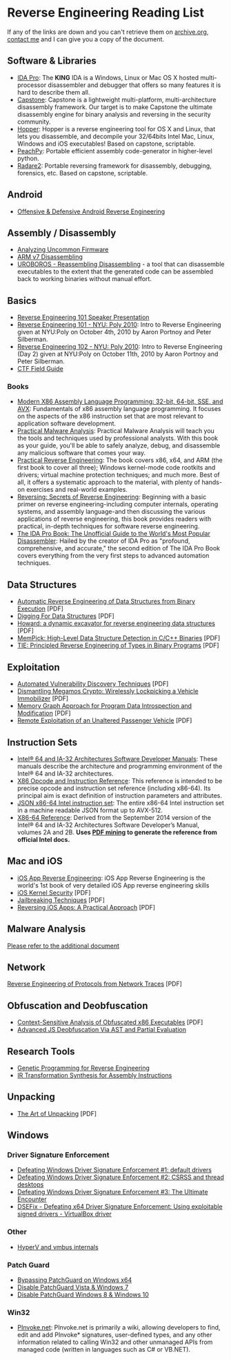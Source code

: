 # Reverse Engineering Reading List
If any of the links are down and you can't retrieve them on [archive.org](http://archive.org), [contact me](http://one.thawt.io/contact/) and I can give you a copy of the document.

## Software & Libraries
* [IDA Pro](https://www.hex-rays.com/products/ida/): The **KING** IDA is a Windows, Linux or Mac OS X hosted multi-processor disassembler and debugger that offers so many features it is hard to describe them all.
* [Capstone](http://www.capstone-engine.org/): Capstone is a lightweight multi-platform, multi-architecture disassembly framework. Our target is to make Capstone the ultimate disassembly engine for binary analysis and reversing in the security community.
* [Hopper](https://www.hopperapp.com/): Hopper is a reverse engineering tool for OS X and Linux, that lets you disassemble, and decompile your 32/64bits Intel Mac, Linux, Windows and iOS executables! Based on capstone, scriptable.
* [PeachPy](https://github.com/Maratyszcza/PeachPy): Portable efficient assembly code-generator in higher-level python.
* [Radare2](http://www.radare.org/): Portable reversing framework for disassembly, debugging, forensics, etc. Based on capstone, scriptable.

## Android
* [Offensive & Defensive Android Reverse Engineering](https://github.com/rednaga/training/tree/master/DEFCON23)

## Assembly / Disassembly
* [Analyzing Uncommon Firmware](http://blog.ptsecurity.com/2015/07/best-reverser-write-up-analyzing.html)
* [ARM v7 Disassembling](https://drive.google.com/file/d/0B0l-Qo3D3sAoMEhkcFBFVzRiNEk/view)
* [UROBOROS - Reassembling Disassembling](https://www.usenix.org/conference/usenixsecurity15/technical-sessions/presentation/wang-shuai) -  a tool that can disassemble executables to the extent that the generated code can be assembled back to working binaries without manual effort.

## Basics
* [Reverse Engineering 101 Speaker Presentation](https://vimeo.com/6764570)
* [Reverse Engineering 101 - NYU: Poly 2010](https://prezi.com/a5tm-lf0879-/reverse-engineering-101-nyupoly-2010/): Intro to Reverse Engineering given at NYU:Poly on October 4th, 2010 by Aaron Portnoy and Peter Silberman. 
* [Reverse Engineering 102 - NYU: Poly 2010](https://prezi.com/e5a2tumdqocj/reverse-engineering-102-nyupoly-2010/): Intro to Reverse Engineering (Day 2) given at NYU:Poly on October 11th, 2010 by Aaron Portnoy and Peter Silberman.
* [CTF Field Guide](https://trailofbits.github.io/ctf/)

### Books
* [Modern X86 Assembly Language Programming: 32-bit, 64-bit, SSE, and AVX](https://www.amazon.com/Modern-X86-Assembly-Language-Programming/dp/1484200659): Fundamentals of x86 assembly language programming. It focuses on the aspects of the x86 instruction set that are most relevant to application software development.
* [Practical Malware Analysis](https://www.amazon.com/Practical-Malware-Analysis-Hands-Dissecting/dp/1593272901): Practical Malware Analysis will teach you the tools and techniques used by professional analysts. With this book as your guide, you'll be able to safely analyze, debug, and disassemble any malicious software that comes your way.
* [Practical Reverse Engineering](https://www.amazon.com/Practical-Reverse-Engineering-Reversing-Obfuscation/dp/1118787315): The book covers x86, x64, and ARM (the first book to cover all three); Windows kernel-mode code rootkits and drivers; virtual machine protection techniques; and much more. Best of all, it offers a systematic approach to the material, with plenty of hands-on exercises and real-world examples.
* [Reversing: Secrets of Reverse Engineering](https://www.amazon.com/Reversing-Secrets-Engineering-Eldad-Eilam/dp/0764574817): Beginning with a basic primer on reverse engineering-including computer internals, operating systems, and assembly language-and then discussing the various applications of reverse engineering, this book provides readers with practical, in-depth techniques for software reverse engineering.
* [The IDA Pro Book: The Unofficial Guide to the World's Most Popular Disassembler](https://www.amazon.com/IDA-Pro-Book-Unofficial-Disassembler/dp/1593272898): Hailed by the creator of IDA Pro as "profound, comprehensive, and accurate," the second edition of The IDA Pro Book covers everything from the very first steps to advanced automation techniques.

## Data Structures
* [Automatic Reverse Engineering of Data Structures from Binary Execution](https://www.isoc.org/isoc/conferences/ndss/10/pdf/23.pdf) [PDF]
* [Digging For Data Structures](http://ben.ransford.org/srg/papers/cozzie--digging.pdf) [PDF]
* [Howard: a dynamic excavator for reverse engineering data structures](http://www.isoc.org/isoc/conferences/ndss/11/pdf/5_1.pdf) [PDF]
* [MemPick: High-Level Data Structure Detection in C/C++ Binaries](http://www.cs.vu.nl/~herbertb/papers/mempick_wcre13.pdf) [PDF]
* [TIE: Principled Reverse Engineering of Types in Binary Programs](https://reverse.put.as/wp-content/uploads/2011/06/D1T2-Mark-Dowd-Tarjei-Mandt-iOS6-Security.pdf) [PDF]

## Exploitation
* [Automated Vulnerability Discovery Techniques](http://www.crisalis-project.eu/sites/crisalis-project.eu/files/crisalis_deliverable-D5.3.pdf) [PDF]
* [Dismantling Megamos Crypto: Wirelessly Lockpicking a Vehicle Immobilizer](https://www.usenix.org/sites/default/files/sec15_supplement.pdf) [PDF]
* [Memory Graph Approach for Program Data Introspection and Modification](http://software.imdea.org/~juanca/papers/sigpath_esorics14.pdf) [PDF]
* [Remote Exploitation of an Unaltered Passenger Vehicle](http://illmatics.com/Remote%20Car%20Hacking.pdf) [PDF]


## Instruction Sets
* [Intel® 64 and IA-32 Architectures Software Developer Manuals](http://www.intel.com/content/www/us/en/processors/architectures-software-developer-manuals.html): These manuals describe the architecture and programming environment of the Intel® 64 and IA-32 architectures.
* [X86 Opcode and Instruction Reference](http://ref.x86asm.net/): This reference is intended to be precise opcode and instruction set reference (including x86-64). Its principal aim is exact definition of instruction parameters and attributes.
* [JSON x86-64 Intel instruction set](https://github.com/astocko/json-x86-64): The entire x86-64 Intel instruction set in a machine readable JSON format up to AVX-512.
* [X86-64 Reference](http://www.felixcloutier.com/x86/): Derived from the September 2014 version of the Intel® 64 and IA-32 Architectures Software Developer’s Manual, volumes 2A and 2B. **Uses [PDF mining](https://github.com/zneak/x86doc) to generate the reference from official Intel docs.**

## Mac and iOS
* [iOS App Reverse Engineering](https://github.com/iosre/iOSAppReverseEngineering): iOS App Reverse Engineering is the world's 1st book of very detailed iOS App reverse engineering skills
* [iOS Kernel Security](https://reverse.put.as/wp-content/uploads/2011/06/D1T2-Mark-Dowd-Tarjei-Mandt-iOS6-Security.pdf) [PDF]
* [Jailbreaking Techniques](https://reverse.put.as/wp-content/uploads/2011/06/pod2g-jailbreak-techniques-wwjc-2012.pdf) [PDF]
* [Reversing iOS Apps: A Practical Approach](https://s3.amazonaws.com/s3.synack.com/T2_reversingIOSApps.pdf) [PDF]

## Malware Analysis
[Please refer to the additional document](malwareanalysis.md)

## Network
[Reverse Engineering of Protocols from Network Traces](http://www.di.fc.ul.pt/~nuno/PAPERS/WCRE11.pdf) [PDF]

## Obfuscation and Deobfuscation
* [Context-Sensitive Analysis of Obfuscated x86 Executables](http://www.cacs.louisiana.edu/~arun/papers/2010-pepm-lakhotia.pdf) [PDF]
* [Advanced JS Deobfuscation Via AST and Partial Evaluation](http://blog.mindedsecurity.com/2015/10/advanced-js-deobfuscation-via-ast-and.html)

## Research Tools
* [Genetic Programming for Reverse Engineering](https://www.cs.virginia.edu/~weimer/p/weimer-wcre2013-re-preprint.pdf)
* [IR Transformation Synthesis for Assembly Instructions](https://speakerdeck.com/snf/ir-transformation-synthesis-for-assembly-instructions)

## Unpacking
* [The Art of Unpacking](https://www.blackhat.com/presentations/bh-usa-07/Yason/Whitepaper/bh-usa-07-yason-WP.pdf) [PDF]

## Windows
### Driver Signature Enforcement
* [Defeating Windows Driver Signature Enforcement #1: default drivers](http://j00ru.vexillium.org/?p=1169)
* [Defeating Windows Driver Signature Enforcement #2: CSRSS and thread desktops](http://j00ru.vexillium.org/?p=1393)
* [Defeating Windows Driver Signature Enforcement #3: The Ultimate Encounter](http://j00ru.vexillium.org/?p=1455)
* [DSEFix - Defeating x64 Driver Signature Enforcement: Using exploitable signed drivers - VirtualBox driver](http://www.kernelmode.info/forum/viewtopic.php?t=3322&f=11)


### Other
* [HyperV and vmbus internals](https://speakerdeck.com/snf/ir-transformation-synthesis-for-assembly-instructions)

### Patch Guard
* [Bypassing PatchGuard on Windows x64](http://www.uninformed.org/?v=3&a=3&t=txt)
* [Disable PatchGuard Vista & Windows 7](http://fyyre.ivory-tower.de/projects/bootloader.txt)
* [Disable PatchGuard Windows 8 & Windows 10](http://fyyre.ivory-tower.de/projects/bootloader_v2.txt)

### Win32
* [PInvoke.net](http://www.pinvoke.net/): PInvoke.net is primarily a wiki, allowing developers to find, edit and add PInvoke* signatures, user-defined types, and any other information related to calling Win32 and other unmanaged APIs from managed code (written in languages such as C# or VB.NET).
